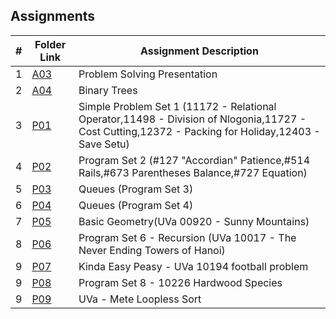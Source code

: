 ## Assignments

|    #   | Folder Link  | Assignment Description                    |
| :----: | ------------ | ----------------------------------------- |
|    1   | [A03](./A03) | Problem Solving Presentation              |
|    2   | [A04](./A04) | Binary Trees                              |
|    3   | [P01](./P01) | Simple Problem Set 1 (11172 - Relational Operator,11498 - Division of Nlogonia,11727 - Cost Cutting,12372 - Packing for Holiday,12403 - Save Setu)    |
|    4   | [P02](./P02) | Program Set 2 (#127	"Accordian" Patience,#514	Rails,#673	Parentheses Balance,#727	Equation)                    |
|    5   | [P03](./P03) | Queues (Program Set 3)                    |             
|    6   | [P04](./P04) | Queues (Program Set 4)                    |
|    7   | [P05](./P05) | Basic Geometry(UVa 00920 - Sunny Mountains)                                   |
|    8   | [P06](./P06) | Program Set 6 - Recursion (UVa 10017 - The Never Ending Towers of Hanoi)    |
|    9   | [P07](./P07) | Kinda Easy Peasy - UVa 10194 football problem                                    |
|    9   | [P08](./P08) | Program Set 8 - 10226 Hardwood Species      |
|    9   | [P09](./P09) | UVa - Mete Loopless Sort                   |





